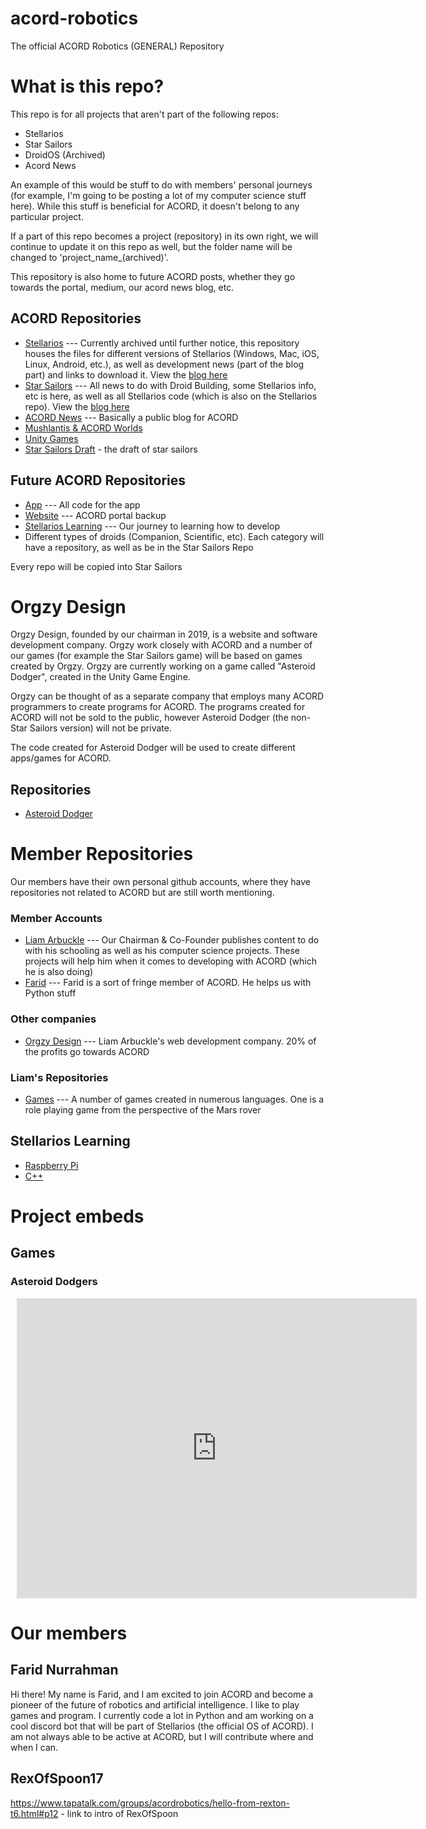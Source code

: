 # acord-robotics
The official ACORD Robotics (GENERAL) Repository

# What is this repo?

This repo is for all projects that aren't part of the following repos:

* Stellarios
* Star Sailors
* DroidOS (Archived)
* Acord News

An example of this would be stuff to do with members' personal journeys (for example, I'm going to be posting a lot of my computer science stuff here). While this stuff is beneficial for ACORD, it doesn't belong to any particular project.

If a part of this repo becomes a project (repository) in its own right, we will continue to update it on this repo as well, but the folder name will be changed to 'project_name_(archived)'.

This repository is also home to future ACORD posts, whether they go towards the portal, medium, our acord news blog, etc.

## ACORD Repositories

* [Stellarios](http://github.com/acord-robotics/stellarios) --- Currently archived until further notice, this repository houses the files for different versions of Stellarios (Windows, Mac, iOS, Linux, Android, etc.), as well as development news (part of the blog part) and links to download it. View the [blog here](http://acord-robotics.github.io/stellarios)
* [Star Sailors](http://github.com/acord-robotics/starsailors) --- All news to do with Droid Building, some Stellarios info, etc is here, as well as all Stellarios code (which is also on the Stellarios repo). View the [blog here](http://acord-robotics.github.io/starsailors)
* [ACORD News](http://acord-robotics.github.io/acordnews) --- Basically a public blog for ACORD
* [Mushlantis & ACORD Worlds](http://gitlab.com/acord-robotics)
* [Unity Games](https://gitlab.com/IrisDroidology/unityballs)
* [Star Sailors Draft](https://gitlab.com/IrisDroidology/star-sailors) - the draft of star sailors

## Future ACORD Repositories

* [App](http://github.com/acord-robotics/app) --- All code for the app
* [Website](http://github.com/acord-robotics/website) --- ACORD portal backup
* [Stellarios Learning](http://github.com/acord-robotics/sl) --- Our journey to learning how to develop
* Different types of droids (Companion, Scientific, etc). Each category will have a repository, as well as be in the Star Sailors Repo

Every repo will be copied into Star Sailors

# Orgzy Design
Orgzy Design, founded by our chairman in 2019, is a website and software development company. Orgzy work closely with ACORD and a number of our games (for example the Star Sailors game) will be based on games created by Orgzy. Orgzy are currently working on a game called "Asteroid Dodger", created in the Unity Game Engine. 

Orgzy can be thought of as a separate company that employs many ACORD programmers to create programs for ACORD. The programs created for ACORD will not be sold to the public, however Asteroid Dodger (the non-Star Sailors version) will not be private.

The code created for Asteroid Dodger will be used to create different apps/games for ACORD.

## Repositories
* [Asteroid Dodger](http://github.com/irisdroidology/unityballs)

# Member Repositories

Our members have their own personal github accounts,  where they have repositories not related to ACORD but are still worth mentioning.

### Member Accounts

* [Liam Arbuckle](http://github.com/irisdroidology) --- Our Chairman & Co-Founder publishes content to do with his schooling as well as his computer science projects. These projects will help him when it comes to developing with ACORD (which he is also doing)
* [Farid](http://github.com/mfaridn03) --- Farid is a sort of fringe member of ACORD. He helps us with Python stuff

### Other companies

* [Orgzy Design](http://github.com/orgzy-design) --- Liam Arbuckle's web development company. 20% of the profits go towards ACORD

### Liam's Repositories

* [Games](http://github.com/irisdroidology/expert-goggles) --- A number of games created in numerous languages. One is a role playing game from the perspective of the Mars rover

## Stellarios Learning
* [Raspberry Pi](https://gitlab.com/acord-robotics/robodev/s2rd-raspberry-pi)
* [C++](https://gitlab.com/IrisDroidology/cpp-tutorial-vLnPwxZdW4Y)


# Project embeds
## Games
### Asteroid Dodgers
<div style="width: 640px; height: 480px; margin: 10px; position: relative;"><iframe allowfullscreen frameborder="0" style="width:640px; height:480px" src="https://www.lucidchart.com/documents/embeddedchart/ccededa2-2c8b-4354-a0ee-f1d9b6223a91" id="M.RDRu6C6a.y"></iframe></div>

# Our members

## Farid Nurrahman
Hi there! My name is Farid, and I am excited to join ACORD and become a pioneer of the future of robotics and artificial intelligence. I like to play games and program. I currently code a lot in Python and am working on a cool discord bot that will be part of Stellarios (the official OS of ACORD). I am not always able to be active at ACORD, but I will contribute where and when I can.

## RexOfSpoon17
https://www.tapatalk.com/groups/acordrobotics/hello-from-rexton-t6.html#p12 - link to intro of RexOfSpoon
